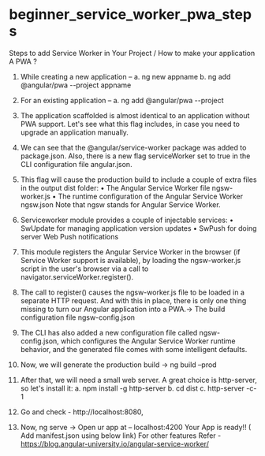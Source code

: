 # beginner_service_worker_pwa_steps
Steps to add Service Worker in Your Project / How to make your application A PWA ?

1.	While creating a new application –
a.	ng new appname
b.	ng add @angular/pwa --project appname
2.	For an existing application –
a.	ng add @angular/pwa --project <name of project as in angular.json>
3.	The application scaffolded is almost identical to an application without PWA support. Let's see what this flag includes, in case you need to upgrade an application manually.
4.	We can see that the @angular/service-worker package was added to package.json. Also, there is a new flag serviceWorker set to true in the CLI configuration file angular.json.
5.	This flag will cause the production build to include a couple of extra files in the output dist folder:
•	The Angular Service Worker file ngsw-worker.js
•	The runtime configuration of the Angular Service Worker ngsw.json
Note that ngsw stands for Angular Service Worker.
6.	Serviceworker module provides a couple of injectable services:
•	SwUpdate for managing application version updates
•	SwPush for doing server Web Push notifications
	
7.	This module registers the Angular Service Worker in the browser (if Service Worker support is available), by loading the ngsw-worker.js script in the user's browser via a call to navigator.serviceWorker.register().
8.	The call to register() causes the ngsw-worker.js file to be loaded in a separate HTTP request. And with this in place, there is only one thing missing to turn our Angular application into a PWA.-> The build configuration file ngsw-config.json
9.	The CLI has also added a new configuration file called ngsw-config.json, which configures the Angular Service Worker runtime behavior, and the generated file comes with some intelligent defaults.
10.	Now, we will generate the production build -> ng build –prod
11.	After that, we will need a small web server. A great choice is http-server, so let's install it:
a.	npm install -g http-server
b.	cd dist
c.	http-server -c-1
12.	Go and check -  http://localhost:8080, 
13.	Now, ng serve -> Open ur app at – localhost:4200
				Your App is ready!! ( Add manifest.json using below link)
For other features Refer - https://blog.angular-university.io/angular-service-worker/ 

